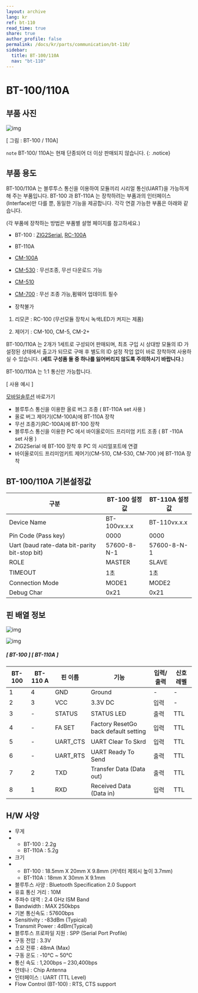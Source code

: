 ```yaml
---
layout: archive
lang: kr
ref: bt-110
read_time: true
share: true
author_profile: false
permalink: /docs/kr/parts/communication/bt-110/
sidebar:
  title: BT-100/110A
  nav: "bt-110"
---
```

# BT-100/110A

## 부품 사진

![img](/assets/images/parts/communication/bt-110_product.jpg)

[ 그림 : BT-100 / 110A]

`note` BT-100/ 110A는 현재 단종되어 더 이상 판매되지 않습니다. {: .notice}



## 부품 용도

BT-100/110A 는 블루투스 통신을 이용하여 모듈끼리 시리얼 통신(UART)을 가능하게 해 주는 부품입니다. BT-100 과 BT-110A 는 장착하려는 부품과의 인터페이스(Interface)만 다를 뿐, 동일한 기능을 제공합니다. 각각 연결 가능한 부품은 아래와 같습니다.

(각 부품에 장착하는 방법은 부품별 설명 페이지를 참고하세요.)

- BT-100 : [ZIG2Serial], [RC-100A]
- BT-110A
 - [CM-100A]
 - [CM-530] : 무선조종, 무선 다운로드 가능
 - [CM-510]
 - [CM-700] : 무선 조종 가능,펌웨어 업데이트 필수

- 장착불가

1. 리모콘 : RC-100 (무선모듈 장착시 녹색LED가 켜지는 제품)

2. 제어기 : CM-100, CM-5, CM-2+



BT-100/110A 는 2개가 1세트로 구성되어 판매되며, 최초 구입 시 상대방 모듈의 ID 가 설정된 상태에서 출고가 되므로 구매 후 별도의 ID 설정 작업 없이 바로 장착하여 사용하실 수 있습니다. (**세트 구성품 둘 중 하나를 잃어버리지 않도록 주의하시기 바랍니다.**)

BT-100/110A 는 1:1 통신만 가능합니다.



[ 사용 예시 ]

[모바일솔루션] 바로가기

- 블루투스 통신을 이용한 올로 버그 조종 ( BT-110A set 사용 )
- 올로 버그 제어기(CM-100A)에 BT-110A 장착
- 무선 조종기(RC-100A)에 BT-100 장착
- 블루투스 통신을 이용한 PC 에서 바이올로이드 프리미엄 키트 조종 ( BT -110A set 사용 )
- ZIG2Serial 에 BT-100 장착 후 PC 의 시리얼포트에 연결
- 바이올로이드 프리미엄키트 제어기(CM-510, CM-530, CM-700 )에 BT-110A 장착

## BT-100/110A 기본설정값

| 구분                                       | BT-100 설정 값  | BT-110A 설정 값 |
| ---------------------------------------- | ------------ | ------------ |
| Device Name                              | BT-100vx.x.x | BT-110vx.x.x |
| Pin Code (Pass key)                      | 0000         | 0000         |
| Uart (baud rate-data bit-parity bit-stop bit) | 57600-8-N-1  | 57600-8-N-1  |
| ROLE                                     | MASTER       | SLAVE        |
| TIMEOUT                                  | 1초           | 1초           |
| Connection Mode                          | MODE1        | MODE2        |
| Debug Char                               | 0x21         | 0x21         |





## 핀 배열 정보



![img](/assets/images/parts/communication/bt-110_01.png)   

![img](/assets/images/parts/communication/bt-110_02.jpg)

#####                         [ BT-100 ]                                               [ BT-110A ]



| BT-100 | BT-110 A | 핀 이름     | 기능                                   | 입력/출력 | 신호레벨 |
| ------ | -------- | -------- | ------------------------------------ | ----- | ---- |
| 1      | 4        | GND      | Ground                               | -     | -    |
| 2      | 3        | VCC      | 3.3V DC                              | 입력    | -    |
| 3      | -        | STATUS   | STATUS LED                           | 출력    | TTL  |
| 4      | -        | FA SET   | Factory ResetGo back default setting | 입력    | TTL  |
| 5      | -        | UART_CTS | UART Clear To Skrd                   | 입력    | TTL  |
| 6      | -        | UART_RTS | UART Ready To Send                   | 출력    | TTL  |
| 7      | 2        | TXD      | Transfer Data (Data out)             | 출력    | TTL  |
| 8      | 1        | RXD      | Received Data (Data in)              | 입력    | TTL  |





## H/W 사양

- 무게
- - BT-100 : 2.2g
  - BT-110A : 5.2g
- 크기
- - BT-100 : 18.5mm X 20mm X 9.8mm (커넥터 제외시 높이 3.7mm)
  - BT-110A : 18mm X 30mm X 9.1mm
- 블루투스 사양 : Bluetooth Specification 2.0 Support
- 유효 통신 거리 : 10M
- 주파수 대역 : 2.4 GHz ISM Band
- Bandwidth : MAX 250kbps
- 기본 통신속도 : 57600bps
- Sensitivity : -83dBm (Typical)
- Transmit Power : 4dBm(Typical)
- 블루투스 프로파일 지원 : SPP (Serial Port Profile)
- 구동 전압 : 3.3V
- 소모 전류 : 48mA (Max)
- 구동 온도 : -10℃ ~ 50℃
- 통신 속도 : 1,200bps – 230,400bps
- 안테나 : Chip Antenna
- 인터페이스 : UART (TTL Level)
- Flow Control (BT-100) : RTS, CTS support

[모바일솔루션]: ???
[ZIG2Serial]: /doc/kr/communication/zig2serial/
[RC-100A]: /doc/kr/communication/rc-100/
[CM-100A]: /doc/kr/controller/cm-100
[CM-510]: /doc/kr/controller/cm-510
[CM-530]: /doc/kr/connector/cm-530
[CM-700]: /doc/kr/controller/cm-700
